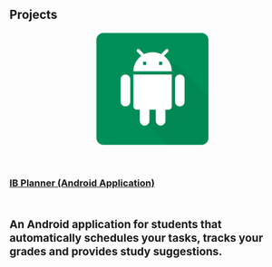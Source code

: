 ## Projects


<p align = "center">
  <img width="200" height="200" src="/images/ib-planner/cover.png">
</p>

<p align = "center">
  <br>
  <a href="/ib-planner/Page_A"> <h3> IB Planner (Android Application) <h3> </a> 
  <br>
  An Android application for students that automatically schedules your tasks, tracks your grades and provides study suggestions. 
</p>
